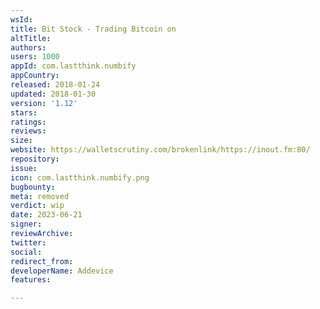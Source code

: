 ```yaml
---
wsId: 
title: Bit Stock - Trading Bitcoin on
altTitle: 
authors: 
users: 1000
appId: com.lastthink.numbify
appCountry: 
released: 2018-01-24
updated: 2018-01-30
version: '1.12'
stars: 
ratings: 
reviews: 
size: 
website: https://walletscrutiny.com/brokenlink/https://inout.fm:80/
repository: 
issue: 
icon: com.lastthink.numbify.png
bugbounty: 
meta: removed
verdict: wip
date: 2023-06-21
signer: 
reviewArchive: 
twitter: 
social: 
redirect_from: 
developerName: Addevice
features: 

---
```


